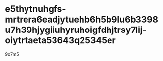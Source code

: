 # e5thytnuhgfs-mrtrera6eadjytuehb6h5b9lu6b3398u7h39hjygiiuhyruhoigfdhjtrsy7lij-oiytrtaeta53643q25345er
9o7m5
